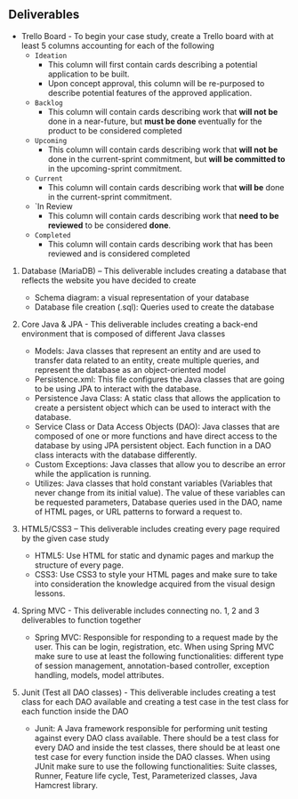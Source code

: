 ## Deliverables
* Trello Board - To begin your case study, create a Trello board with at least 5 columns accounting for each of the following
	* `Ideation`
		* This column will first contain cards describing a potential application to be built.
		* Upon concept approval, this column will be re-purposed to describe potential features of the approved application.
	* `Backlog`
		* This column will contain cards describing work that **will not be** done in a near-future, but **must be done** eventually for the product to be considered completed
	* `Upcoming`
		* This column will contain cards describing work that **will not be** done in the current-sprint commitment, but **will be committed to** in the upcoming-sprint commitment.
	* `Current`
		* This column will contain cards describing work that **will be** done in the current-sprint commitment.
	* `In Review
		* This column will contain cards describing work that **need to be reviewed** to be considered **done**.
	* `Completed`
		* This column will contain cards describing work that has been reviewed and is considered completed

1. Database (MariaDB) – This deliverable includes creating a database that reflects the website you have decided to create
	* Schema diagram: a visual representation of your database 
	* Database file creation (.sql): Queries used to create the database 


2. Core Java & JPA - This deliverable includes creating a back-end environment that is composed of different Java classes
	* Models: Java classes that represent an entity and are used to transfer data related to an entity, create multiple queries, and represent the database as an object-oriented model
	* Persistence.xml: This file configures the Java classes that are going to be using JPA to interact with the database.
	* Persistence Java Class: A static class that allows the application to create a persistent object which can be used to interact with the database.
	* Service Class or Data Access Objects (DAO): Java classes that are composed of one or more functions and have direct access to the database by using JPA persistent object. Each function in a DAO class interacts with the database differently.
	* Custom Exceptions: Java classes that allow you to describe an error while the application is running.
	* Utilizes: Java classes that hold constant variables (Variables that never change from its initial value). The value of these variables can be requested parameters, Database queries used in the DAO, name of HTML pages, or URL patterns to forward a request to. 
3. HTML5/CSS3 – This deliverable includes creating every page required by the given case study
	* HTML5: Use HTML for static and dynamic pages and markup the structure of every page.
	* CSS3: Use CSS3 to style your HTML pages and make sure to take into consideration the knowledge acquired from the visual design lessons.
4. Spring MVC - This deliverable includes connecting no. 1, 2 and 3 deliverables to function together
	* Spring MVC: Responsible for responding to a request made by the user. This can be login, registration, etc. When using Spring MVC make sure to use at least the following functionalities: different type of session management, annotation-based controller, exception handling, models, model attributes.
5. Junit (Test all DAO classes) - This deliverable includes creating a test class for each DAO available and creating a test case in the test class for each function inside the DAO
	* Junit: A Java framework responsible for performing unit testing against every DAO class available. There should be a test class for every DAO and inside the test classes, there should be at least one test case for every function inside the DAO classes. When using JUnit make sure to use the following functionalities: Suite classes, Runner, Feature life cycle, Test, Parameterized classes, Java Hamcrest library.
